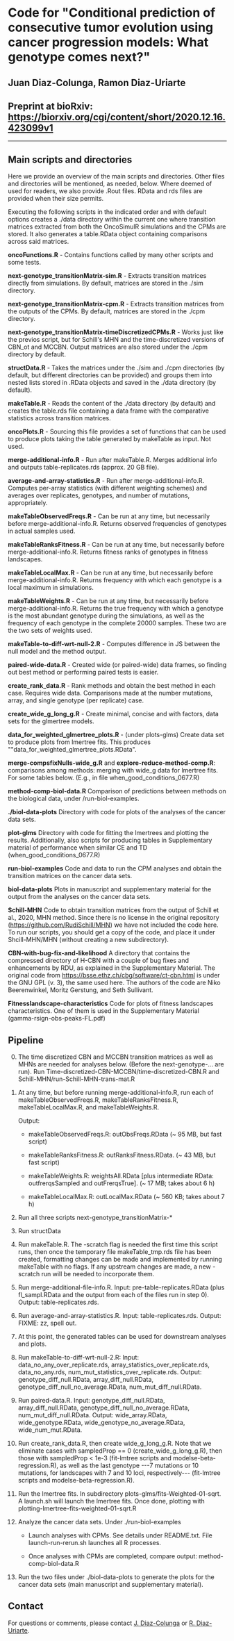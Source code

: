 
# Code for "Conditional prediction of consecutive tumor evolution using cancer progression models: What genotype comes next?"

## Juan Diaz-Colunga, Ramon Diaz-Uriarte
## Preprint at bioRxiv: https://biorxiv.org/cgi/content/short/2020.12.16.423099v1

--------------------------------------------------------------------------------



## Main scripts and directories

Here we provide an overview of the main scripts and directories. Other
files and directories will be mentioned, as needed, below. Where deemed of
used for readers, we also provide .Rout files. RData and rds files are
provided when their size permits.

Executing the following scripts in the indicated order and with default
options creates a ./data directory within the current one where transition
matrices extracted from both the OncoSimulR simulations and the CPMs are
stored. It also generates a table.RData object containing comparisons
across said matrices.

**oncoFunctions.R** - Contains functions called by many other scripts and some tests.

**next-genotype_transitionMatrix-sim.R** - Extracts transition matrices directly from simulations. By default, matrices are stored in the ./sim directory.

**next-genotype_transitionMatrix-cpm.R** - Extracts transition matrices from the outputs of the CPMs. By default, matrices are stored in the ./cpm directory.

**next-genotype_transitionMatrix-timeDiscretizedCPMs.R** - Works just like the previos script, but for Schill's MHN and the time-discretized versions of CBN_ot and MCCBN. Output matrices are also stored under the ./cpm directory by default.

**structData.R** - Takes the matrices under the ./sim and ./cpm directories (by default, but different directories can be provided) and groups them into nested lists stored in .RData objects and saved in the ./data directory (by default).

**makeTable.R** - Reads the content of the ./data directory (by default) and creates the table.rds file containing a data frame with the comparative statistics across transition matrices.

**oncoPlots.R** - Sourcing this file provides a set of functions that can
be used to produce plots taking the table generated by makeTable as
input. Not used.

**merge-additional-info.R** - Run after
makeTable.R. Merges additional info and outputs table-replicates.rds
(approx. 20 GB file).

**average-and-array-statistics.R** - Run after
merge-additional-info.R. Computes per-array
statistics (with different weighting schemes) and averages over
replicates, genotypes, and number of mutations, appropriately. 

**makeTableObservedFreqs.R** - Can be run at any time, but necessarily
before merge-additional-info.R. Returns observed frequencies of genotypes
in actual samples used. 

**makeTableRanksFitness.R** - Can be run at any time, but necessarily
before merge-additional-info.R. Returns fitness ranks of genotypes in
fitness landscapes.

**makeTableLocalMax.R** - Can be run at any time, but necessarily
before merge-additional-info.R. Returns frequency with which each genotype
is a local maximum in simulations.

**makeTableWeights.R** - Can be run at any time, but necessarily
before merge-additional-info.R. Returns the true frequency with which a
genotype is the most abundant genotype during the simulations, as well as
the frequency of each genotype in the complete 20000 samples. These two
are the two sets of weights used.

**makeTable-to-diff-wrt-null-2.R** - Computes difference in JS between the
null model and the method output. 

**paired-wide-data.R** - Created wide (or paired-wide) data frames, so finding
out best method or performing paired tests is easier.

**create_rank_data.R** - Rank methods and obtain the best method in each
case. Requires wide data. Comparisons made at the number mutations, array,
and single genotype (per replicate) case.

**create_wide_g_long_g.R** - Create minimal, concise and with factors,
data sets for the glmertree models.

**data_for_weighted_glmertree_plots.R** - (under plots-glms) Create data
set to produce plots from lmertree fits. This produces
""data_for_weighted_glmertree_plots.RData". 

**merge-compsfixNulls-wide_g.R** and **explore-reduce-method-comp.R**:
comparisons among methods: merging with wide\_g data for lmertree
fits. For some tables below. (E.g., in file when_good_conditions_0677.R)

**method-comp-biol-data.R** Comparison of predictions between methods on
the biological data, under /run-biol-examples.

**./biol-data-plots** Directory with code for plots of the analyses of the
cancer data sets.


**plot-glms** Directory with code for fitting the lmertrees and plotting
the results. Additionally, also scripts for producing tables in
Supplementary material of performance when similar CE and TD
(when_good_conditions_0677.R)

**run-biol-examples** Code and data to run the CPM analyses and obtain the
transition matrices on the cancer data sets.

**biol-data-plots** Plots in manuscript and supplementary material for the
output from the analyses on the cancer data sets.

**Schill-MHN** Code to obtain transition matrices from the output of
Schill et al., 2020, MHN method. Since there is no license in the
original repository (https://github.com/RudiSchill/MHN) we have not
included the code here. To run our scripts, you should get a copy of the code, and 
place it under Shcill-MHN/MHN (without creating a new subdirectory).


**CBN-with-bug-fix-and-likelihood** A directory that contains the
compressed directory of H-CBN with a couple of bug fixes and enhancements
by RDU, as explained in the Supplementary Material. The original code from
https://bsse.ethz.ch/cbg/software/ct-cbn.html is under the GNU GPL (v. 3),
the same used here. The authors of the code are Niko
Beerenwinkel, Moritz Gerstung, and Seth Sullivant.

**Fitnesslandscape-characteristics** Code for plots of fitness landscapes
characteristics. One of them is used in the Supplementary Material
(gamma-rsign-obs-peaks-FL.pdf)


## Pipeline

00. The time discretized CBN and MCCBN transition matrices as well as MHNs
    are needed for analyses below. (Before the next-genotype-... are
    run). Run Time-discretized-CBN-MCCBN/time-discretized-CBN.R and
	Schill-MHN/run-Schill-MHN-trans-mat.R

0. At any time, but before running merge-additional-info.R, run each of
   makeTableObservedFreqs.R, makeTableRanksFitness.R, makeTableLocalMax.R,
   and makeTableWeights.R.
    
	Output:
    
    - makeTableObservedFreqs.R: outObsFreqs.RData (~ 95 MB, but fast script)
    
    - makeTableRanksFitness.R: outRanksFitness.RData. (~ 43 MB, but
             fast script)
    
    - makeTableWeights.R: weightsAll.RData [plus intermediate RData:
           outfrerqsSampled and outFrerqsTrue]. (~ 17 MB; takes about 6 h)
    
	- makeTableLocalMax.R: outLocalMax.RData (~ 560 KB; takes about 7 h)


1. Run all three scripts next-genotype_transitionMatrix-*

2. Run structData

3. Run makeTable.R. The -scratch flag is needed the first time this script
   runs, then once the temporary file makeTable_tmp.rds file has been
   created, formatting changes can be made and implemented by running
   makeTable with no flags. If any upstream changes are made, a new
   -scratch run will be needed to incorporate them.

4. Run merge-additional-file-info.R. Input:
   pre-table-replicates.RData (plus fl_sampl.RData and the output from
   each of the files run in step 0). Output: table-replicates.rds.
   
5. Run average-and-array-statistics.R. Input:
   table-replicates.rds. Output: FIXME: zz, spell out.

6. At this point, the generated tables can be used for downstream analyses and plots.

7. Run makeTable-to-diff-wrt-null-2.R: Input:
   data_no_any_over_replicate.rds, array_statistics_over_replicate.rds,
   data_no_any.rds, num_mut_statistics_over_replicate.rds. Output:
   genotype_diff_null.RData, array_diff_null.RData,
   genotype_diff_null_no_average.RData, num_mut_diff_null.RData.
   
8. Run paired-data.R. Input: genotype_diff_null.RData,
   array_diff_null.RData, genotype_diff_null_no_average.RData,
   num_mut_diff_null.RData. Output: wide_array.RData, wide_genotype.RData,
   wide_genotype_no_average.RData, wide_num_mut.RData.
   
9. Run create_rank_data.R, then create wide_g_long_g.R.  Note that we
    eliminate cases with sampledProp == 0 (create_wide_g_long_g.R), then
    those with sampledProp < 1e-3 (fit-lmtree scripts and
    modelse-beta-regression.R), as well as the last genotype ---7
    mutations or 10 mutations, for landscapes with 7 and 10 loci,
    respectively--- (fit-lmtree scripts and modelse-beta-regression.R).

10. Run the lmertree fits.
    In subdirectory plots-glms/fits-Weighted-01-sqrt. A launch.sh will launch the
    lmertree fits. Once done, plotting with plotting-lmertree-fits-weighted-01-sqrt.R


11. Analyze the cancer data sets. Under ./run-biol-examples 

    - Launch analyses with CPMs. See details under README.txt. File
      launch-run-rerun.sh launches all R processes.
	  
	- Once analyses with CPMs are completed, compare output:
      method-comp-biol-data.R
	  

12. Run the two files under ./biol-data-plots to generate the plots for
the cancer data sets (main manuscript and supplementary material).


## Contact

For questions or comments, please contact 
[J. Diaz-Colunga](mailto:juan.diazcolunga@yale.edu) or [R. Diaz-Uriarte](mailto:r.diaz@uam.es).




